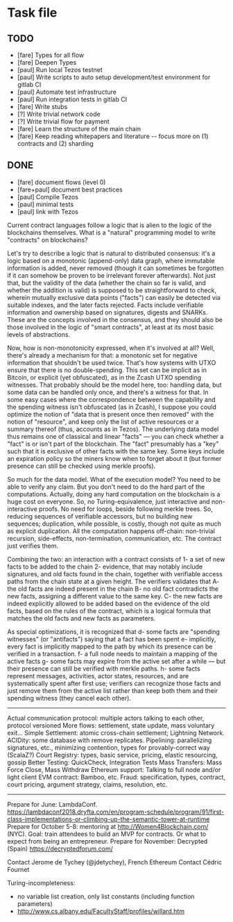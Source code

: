 # Task file

## TODO
* [fare] Types for all flow
* [fare] Deepen Types
* [paul] Run local Tezos testnet
* [paul] Write scripts to auto setup development/test environment for gitlab CI
* [paul] Automate test infrastructure
* [paul] Run integration tests in gitlab CI
* [fare] Write stubs
* [?] Write trivial network code
* [?] Write trivial flow for payment
* [fare] Learn the structure of the main chain
* [fare] Keep reading whitepapers and literature -- focus more on (1) contracts and (2) sharding


## DONE
* [fare] document flows (level 0)
* [fare+paul] document best practices
* [paul] Compile Tezos
* [paul] minimal tests
* [paul] link with Tezos



Current contract languages follow a logic that is alien to the logic of the blockchains themselves.
What is a "natural" programming model to write "contracts" on blockchains?

Let's try to describe a logic that is natural to distributed consensus: it's a logic based on a monotonic (append-only) data graph, where immutable information is added, never removed (though it can sometimes be forgotten if it can somehow be proven to be irrelevant forever afterwards). Not just that, but the validity of the data (whether the chain so far is valid, and whether the addition is valid) is supposed to be straightforward to check, wherein mutually exclusive data points ("facts") can easily be detected via suitable indexes, and the later facts rejected. Facts include verifiable information and ownership based on signatures, digests and SNARKs. These are the concepts involved in the consensus, and they should also be those involved in the logic of "smart contracts", at least at its most basic levels of abstractions.

Now, how is non-monotonicity expressed, when it's involved at all? Well, there's already a mechanism for that: a monotonic set for negative information that shouldn't be used twice. That's how systems with UTXO ensure that there is no double-spending. This set can be implicit as in Bitcoin, or explicit (yet obfuscated), as in the Zcash UTXO spending witnesses. That probably should be the model here, too: handling data, but some data can be handled only once, and there's a witness for that. In some easy cases where the correspondence between the capability and the spending witness isn't obfuscated (as in Zcash), I suppose you could optimize the notion of "data that is present once then removed" with the notion of "resource", and keep only the list of active resources or a summary thereof (thus, accounts as in Tezos). The underlying data model thus remains one of classical and linear "facts" — you can check whether a "fact" is or isn't part of the blockchain. The "fact" presumably has a "key" such that it is exclusive of other facts with the same key. Some keys include an expiration policy so the miners know when to forget about it (but former presence can still be checked using merkle proofs).

So much for the data model. What of the execution model? You need to be able to verify any claim. But you don't need to do the hard part of the computations. Actually, doing any hard computation on the blockchain is a huge cost on everyone. So, no Turing-equivalence, just interactive and non-interactive proofs. No need for loops, beside following merkle trees. So, reducing sequences of verifiable accessors, but no building new sequences; duplication, while possible, is costly, though not quite as much as explicit duplication. All the computation happens off-chain: non-trivial recursion, side-effects, non-termination, communication, etc. The contract just verifies them.

Combining the two: an interaction with a contract consists of
1- a set of new facts to be added to the chain
2- evidence, that may notably include signatures, and old facts found in the chain, together with verifiable access paths from the chain state at a given height.
The verifiers validates that
A- the old facts are indeed present in the chain
B- no old fact contradicts the new facts, assigning a different value to the same key.
C- the new facts are indeed explicitly allowed to be added based on the evidence of the old facts, based on the rules of the contract, which is a logical formula that matches the old facts and new facts as parameters.

As special optimizations, it is recognized that
d- some facts are "spending witnesses" (or "antifacts") saying that a fact has been spent
e- implicitly, every fact is implicitly mapped to the path by which its presence can be verified in a transaction.
f- a full node needs to maintain a mapping of the active facts
g- some facts may expire from the active set after a while — but their presence can still be verified with merkle paths.
h- some facts represent messages, activities, actor states, resources, and are systematically spent after first use; verifiers can recognize those facts and just remove them from the active list rather than keep both them and their spending witness (they cancel each other).

-------------------------------------------------------------------------------

Actual communication protocol: multiple actors talking to each other, protocol versioned
More flows: settlement, state update, mass voluntary exit...
Simple Settlement: atomic cross-chain settlement; Lightning Network.
ACIDity: some database with remove replicates.
Pipelining: parallelizing signatures, etc., minimizing contention, types for provably-correct way (ScalaZ?)
Court Registry: types, basic service, pricing, elastic resourcing, gossip
Better Testing: QuickCheck, Integration Tests
Mass Transfers: Mass Force Close, Mass Withdraw
Ethereum support: Talking to full node and/or light client
EVM contract: Bamboo, etc.
Fraud: specification, types, contract, court pricing, argument strategy, claims, resolution, etc.

-------------------------------------------------------------------------------

Prepare for June: LambdaConf. https://lambdaconf2018.dryfta.com/en/program-schedule/program/91/first-class-implementations-or-climbing-up-the-semantic-tower-at-runtime
Prepare for October 5-8: mentoring at http://Women4Blockchain.com/ (NYC). Goal: train attendees to build an MVP for contracts. Or what to expect from being an entrepreneur.
Prepare for November: Decrypted (Spain) https://decryptedforum.com/

Contact Jerome de Tychey (@jdetychey), French Ethereum
Contact Cédric Fournet


Turing-incompleteness:
* no variable list creation, only list constants (including function parameters)
* http://www.cs.albany.edu/FacultyStaff/profiles/willard.htm
